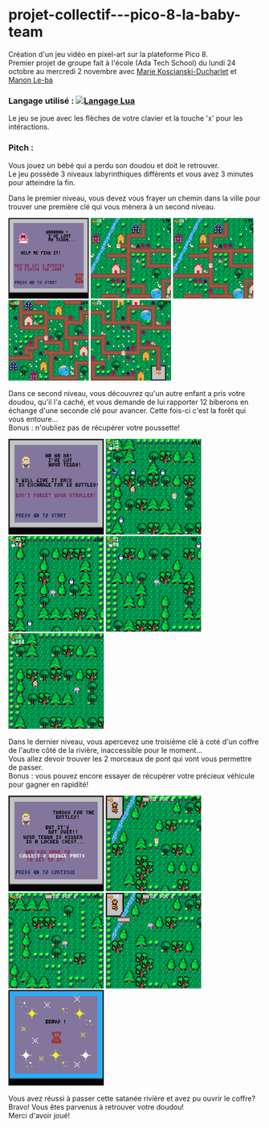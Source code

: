 # projet-collectif---pico-8-la-baby-team  



Création d'un jeu vidéo en pixel-art sur la plateforme Pico 8.  
Premier projet de groupe fait à l'école (Ada Tech School) du lundi 24 octobre au mercredi 2 novembre avec [Marie Koscianski-Ducharlet](https://github.com/MarieKosDuc) et [Manon Le-ba](https://github.com/yuyu-10)

### Langage utilisé : [![Langage Lua](https://skillicons.dev/icons?i=lua)](https://skillicons.dev)  
Le jeu se joue avec les flèches de votre clavier et la touche 'x' pour les intéractions.

### Pitch :  
Vous jouez un bébé qui a perdu son doudou et doit le retrouver.  
Le jeu possède 3 niveaux labyrinthiques différents et vous avez 3 minutes pour atteindre la fin.  

Dans le premier niveau, vous devez vous frayer un chemin dans la ville pour trouver une première clé qui vous mènera à un second niveau.

<img src="https://github.com/Lilinnfr/Images/blob/32d32d7de5547b5732d15fad3cb1fdc8987b23a6/wheresmyteddy_000.png" alt="capture d'écran" width="160"> <img src="https://github.com/Lilinnfr/Images/blob/32d32d7de5547b5732d15fad3cb1fdc8987b23a6/wheresmyteddy_001.png" alt="capture d'écran" width="160"> <img src="https://github.com/Lilinnfr/Images/blob/32d32d7de5547b5732d15fad3cb1fdc8987b23a6/wheresmyteddy_002.png" alt="capture d'écran" width="160">
<img src="https://github.com/Lilinnfr/Images/blob/32d32d7de5547b5732d15fad3cb1fdc8987b23a6/wheresmyteddy_003.png" alt="capture d'écran" width="160">
<img src="https://github.com/Lilinnfr/Images/blob/32d32d7de5547b5732d15fad3cb1fdc8987b23a6/wheresmyteddy_004.png" alt="capture d'écran" width="160">  

Dans ce second niveau, vous découvrez qu'un autre enfant a pris votre doudou, qu'il l'a caché, et vous demande de lui rapporter 12 biberons en échange d'une seconde clé pour avancer. Cette fois-ci c'est la forêt qui vous entoure...  
Bonus : n'oubliez pas de récupérer votre poussette!

<img src="https://github.com/Lilinnfr/Images/blob/32d32d7de5547b5732d15fad3cb1fdc8987b23a6/wheresmyteddy_006.png" alt="capture d'écran" width="190"> <img src="https://github.com/Lilinnfr/Images/blob/32d32d7de5547b5732d15fad3cb1fdc8987b23a6/wheresmyteddy_008.png" alt="capture d'écran" width="190"> <img src="https://github.com/Lilinnfr/Images/blob/32d32d7de5547b5732d15fad3cb1fdc8987b23a6/wheresmyteddy_010.png" alt="capture d'écran" width="190">
<img src="https://github.com/Lilinnfr/Images/blob/32d32d7de5547b5732d15fad3cb1fdc8987b23a6/wheresmyteddy_011.png" alt="capture d'écran" width="190">
<img src="https://github.com/Lilinnfr/Images/blob/32d32d7de5547b5732d15fad3cb1fdc8987b23a6/wheresmyteddy_012.png" alt="capture d'écran" width="190">  

Dans le dernier niveau, vous apercevez une troisième clé à coté d'un coffre de l'autre côté de la rivière, inaccessible pour le moment...  
Vous allez devoir trouver les 2 morceaux de pont qui vont vous permettre de passer.  
Bonus : vous pouvez encore essayer de récupérer votre précieux véhicule pour gagner en rapidité!    

<img src="https://github.com/Lilinnfr/Images/blob/32d32d7de5547b5732d15fad3cb1fdc8987b23a6/wheresmyteddy_013.png" alt="capture d'écran" width="190"> <img src="https://github.com/Lilinnfr/Images/blob/32d32d7de5547b5732d15fad3cb1fdc8987b23a6/wheresmyteddy_014.png" alt="capture d'écran" width="190"> <img src="https://github.com/Lilinnfr/Images/blob/32d32d7de5547b5732d15fad3cb1fdc8987b23a6/wheresmyteddy_015.png" alt="capture d'écran" width="190">
<img src="https://github.com/Lilinnfr/Images/blob/32d32d7de5547b5732d15fad3cb1fdc8987b23a6/wheresmyteddy_016.png" alt="capture d'écran" width="190">
<img src="https://github.com/Lilinnfr/Images/blob/32d32d7de5547b5732d15fad3cb1fdc8987b23a6/wheresmyteddy_018.png" alt="capture d'écran" width="190">    

Vous avez réussi à passer cette satanée rivière et avez pu ouvrir le coffre?  
Bravo! Vous êtes parvenus à retrouver votre doudou!  
Merci d'avoir joué!
